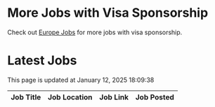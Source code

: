 # More Jobs with Visa Sponsorship

Check out [Europe Jobs](https://github.com/sureshparimi/europejobs#latest-jobs) for more jobs with visa sponsorship.

# Latest Jobs

This page is updated at January 12, 2025 18:09:38

| Job Title | Job Location | Job Link | Job Posted |
| --- | --- | --- | --- |
